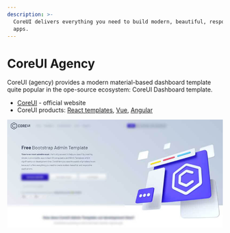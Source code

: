 ```yaml
---
description: >-
  CoreUI delivers everything you need to build modern, beautiful, responsive
  apps.
---
```


# CoreUI Agency

CoreUI (agency) provides a modern material-based dashboard template quite popular in the ope-source ecosystem: CoreUI Dashboard template.

* [CoreUI](https://bit.ly/2VTDaxg) - official website
* CoreUI products: [React templates](https://bit.ly/3pBNuqP), [Vue](https://bit.ly/3tiiXiX), [Angular](https://coreui.io/angular/?AFFILIATE=128200)

![CoreUI - Homepage Screen.](../../.gitbook/assets/docs-cover-coreui.jpg)



&#x20;
